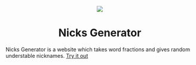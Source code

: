 <p align="center"><img src="https://raw.githubusercontent.com/itspedruu/the-deck-of-pain/master/assets/banner.png"/></p>

<h1 align="center">Nicks Generator</h1>

Nicks Generator is a website which takes word fractions and gives random understable nicknames. [Try it out](https://pedropinto.tech/nicks-generator/)